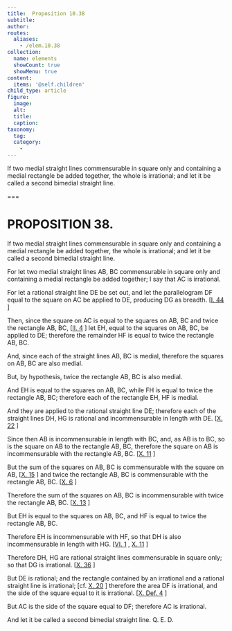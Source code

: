 ```yaml
---
title:  Proposition 10.38
subtitle: 
author:
routes:
  aliases:
    - /elem.10.38
collection:
  name: elements
  showCount: true
  showMenu: true
content:
  items: '@self.children'
child_type: article
figure:
  image:
  alt:
  title:
  caption:
taxonomy:
  tag:
  category:
    - 
---
```


<p><hi rend="ital">If two medial straight lines commensurable in square only and containing a medial rectangle be added together, the whole is irrational; and let it be called a</hi>
       <hi rend="bold">second bimedial</hi>
       <hi rend="ital">straight line</hi>. <lb n="5"/></p>

===

<h1>PROPOSITION 38.</h1>
<p><span class="ital">If two medial straight lines commensurable in square only and containing a medial rectangle be added together, the whole is irrational; and let it be called a</span>
       <span class="bold">second bimedial</span>
       <span class="ital">straight line</span>. <lb n="5"/></p>

<p>For let two medial straight lines <span class="ital">AB</span>, <span class="ital">BC</span> commensurable in square only and containing a medial rectangle be added together;  I say that <span class="ital">AC</span> is irrational. <lb n="10"/></p>

<p>For let a rational straight line <span class="ital">DE</span> be set out, and let the parallelogram <span class="ital">DF</span> equal to the square on <span class="ital">AC</span> be applied to <span class="ital">DE</span>, producing <span class="ital">DG</span> as breadth. [<a href="/elem.1.44">I. 44</a>
] <lb n="15"/></p>

<p>Then, since the square on <span class="ital">AC</span> is equal to the squares on <span class="ital">AB</span>, <span class="ital">BC</span> and twice the rectangle <span class="ital">AB</span>, <span class="ital">BC</span>, [<a href="/elem.2.4">II. 4</a>
] let <span class="ital">EH</span>, equal to the squares on <span class="ital">AB</span>, <span class="ital">BC</span>, be applied to <span class="ital">DE</span>; <pb n="86"/>therefore the remainder <span class="ital">HF</span> is equal to twice the rectangle <span class="ital">AB</span>, <span class="ital">BC</span>. <lb n="20"/></p>

<p>And, since each of the straight lines <span class="ital">AB</span>, <span class="ital">BC</span> is medial, therefore the squares on <span class="ital">AB</span>, <span class="ital">BC</span> are also medial. </p>

<p>But, by hypothesis, twice the rectangle <span class="ital">AB</span>, <span class="ital">BC</span> is also medial. </p>

<p>And <span class="ital">EH</span> is equal to the squares on <span class="ital">AB</span>, <span class="ital">BC</span>, <lb n="25"/>while <span class="ital">FH</span> is equal to twice the rectangle <span class="ital">AB</span>, <span class="ital">BC</span>; therefore each of the rectangle <span class="ital">EH</span>, <span class="ital">HF</span> is medial. </p>

<p>And they are applied to the rational straight line <span class="ital">DE</span>; therefore each of the straight lines <span class="ital">DH</span>, <span class="ital">HG</span> is rational and incommensurable in length with <span class="ital">DE</span>. [<a href="/elem.10.22">X. 22</a>
] <lb n="30"/></p>

<p>Since then <span class="ital">AB</span> is incommensurable in length with <span class="ital">BC</span>, and, as <span class="ital">AB</span> is to <span class="ital">BC</span>, so is the square on <span class="ital">AB</span> to the rectangle <span class="ital">AB</span>, <span class="ital">BC</span>, therefore the square on <span class="ital">AB</span> is incommensurable with the rectangle <span class="ital">AB</span>, <span class="ital">BC</span>. [<a href="/elem.10.11">X. 11</a>
] <lb n="35"/></p>

<p>But the sum of the squares on <span class="ital">AB</span>, <span class="ital">BC</span> is commensurable with the square on <span class="ital">AB</span>, [<a href="/elem.10.15">X. 15</a>
] and twice the rectangle <span class="ital">AB</span>, <span class="ital">BC</span> is commensurable with the rectangle <span class="ital">AB</span>, <span class="ital">BC</span>. [<a href="/elem.10.6">X. 6</a>
] </p>

<p>Therefore the sum of the squares on <span class="ital">AB</span>, <span class="ital">BC</span> is incommensurable<lb n="40"/> with twice the rectangle <span class="ital">AB</span>, <span class="ital">BC</span>. [<a href="/elem.10.13">X. 13</a>
] </p>

<p>But <span class="ital">EH</span> is equal to the squares on <span class="ital">AB</span>, <span class="ital">BC</span>, and <span class="ital">HF</span> is equal to twice the rectangle <span class="ital">AB</span>, <span class="ital">BC</span>. </p>

<p>Therefore <span class="ital">EH</span> is incommensurable with <span class="ital">HF</span>, so that <span class="ital">DH</span> is also incommensurable in length with <span class="ital">HG</span>. [<a href="/elem.6.1">VI. 1</a>
, <a href="/elem.10.11">X. 11</a>
] <lb n="45"/></p>

<p>Therefore <span class="ital">DH</span>, <span class="ital">HG</span> are rational straight lines commensurable in square only; so that <span class="ital">DG</span> is irrational. [<a href="/elem.10.36">X. 36</a>
] </p>

<p>But <span class="ital">DE</span> is rational; and the rectangle contained by an irrational and a rational <lb n="50"/>straight line is irrational; [cf. <a href="/elem.10.20">X. 20</a>
] therefore the area <span class="ital">DF</span> is irrational, and the side of the square equal to it is irrational. [<a href="/elem.10.def.4">X. Def. 4</a>
] <pb n="87"/></p>

<p>But <span class="ital">AC</span> is the side of the square equal to <span class="ital">DF</span>; therefore <span class="ital">AC</span> is irrational. <lb n="55"/></p>

<p>And let it be called a <span class="bold">second bimedial</span> straight line. Q. E. D.</p>
